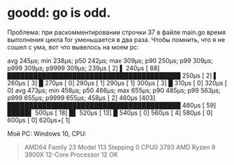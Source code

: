 # goodd: go is odd.

Проблема: при раскомментировании строчки 37 в файле main.go время выполнения цикла for уменьшается в два раза. Чтобы помнить, что я не сошел с ума, вот что вывелось на моем pc:

  avg 245µs;  min 238µs;  p50 242µs;  max 309µs;
  p90 250µs;  p99 309µs;  p999 309µs;  p9999 309µs;
      239µs [  2] ▌
      240µs [ 88] ████████████████████████████████████████
      250µs [  2] ▌
      260µs [  3] █
      270µs [  0] 
      280µs [  1] 
      290µs [  1] 
      300µs [  3] █
      310µs [  0] 
      320µs [  0] 
 avg 473µs;  min 458µs;  p50 466µs;  max 655µs;
  p90 485µs;  p99 563µs;  p999 655µs;  p9999 655µs;
      458µs [  2] 
      460µs [403] ████████████████████████████████████████
      480µs [ 59] █████▌
      500µs [ 18] █▌
      520µs [ 13] █
      540µs [  0] 
      560µs [  4] 
      580µs [  0] 
      600µs [  0] 
      620µs+[  1] 
      
      
Мой PC: Windows 10, CPU:
> AMD64 Family 23 Model 113 Stepping 0 CPU0 3793 AMD Ryzen 9 3900X 12-Core Processor 12 OK

